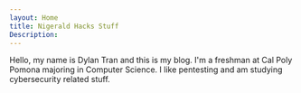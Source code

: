 ```yaml
---
layout: Home
title: Nigerald Hacks Stuff
Description:
---
```

Hello, my name is Dylan Tran and this is my blog. I'm a freshman at Cal Poly Pomona majoring in Computer Science. I like pentesting and am studying cybersecurity related stuff.
